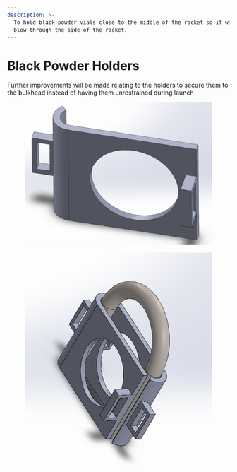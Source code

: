 ```yaml
---
description: >-
  To hold black powder vials close to the middle of the rocket so it will not
  blow through the side of the rocket.
---
```


# Black Powder Holders

Further improvements will be made relating to the holders to secure them to the bulkhead instead of having them unrestrained during launch

<figure><img src="../../../.gitbook/assets/image (5).png" alt=""><figcaption></figcaption></figure>

<figure><img src="../../../.gitbook/assets/image (6).png" alt=""><figcaption></figcaption></figure>
